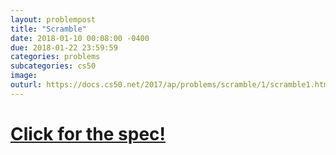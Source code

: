 ```yaml
---
layout: problempost
title: "Scramble"
date: 2018-01-10 00:08:00 -0400
due: 2018-01-22 23:59:59
categories: problems
subcategories: cs50
image:
outurl: https://docs.cs50.net/2017/ap/problems/scramble/1/scramble1.html
---
```


# [Click for the spec!]({{page.outurl}})
